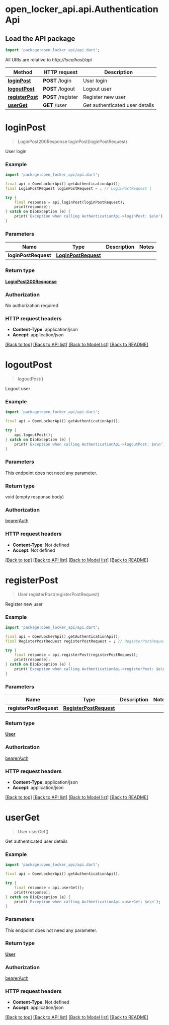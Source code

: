 # open_locker_api.api.AuthenticationApi

## Load the API package
```dart
import 'package:open_locker_api/api.dart';
```

All URIs are relative to *http://localhost/api*

Method | HTTP request | Description
------------- | ------------- | -------------
[**loginPost**](AuthenticationApi.md#loginpost) | **POST** /login | User login
[**logoutPost**](AuthenticationApi.md#logoutpost) | **POST** /logout | Logout user
[**registerPost**](AuthenticationApi.md#registerpost) | **POST** /register | Register new user
[**userGet**](AuthenticationApi.md#userget) | **GET** /user | Get authenticated user details


# **loginPost**
> LoginPost200Response loginPost(loginPostRequest)

User login

### Example
```dart
import 'package:open_locker_api/api.dart';

final api = OpenLockerApi().getAuthenticationApi();
final LoginPostRequest loginPostRequest = ; // LoginPostRequest | 

try {
    final response = api.loginPost(loginPostRequest);
    print(response);
} catch on DioException (e) {
    print('Exception when calling AuthenticationApi->loginPost: $e\n');
}
```

### Parameters

Name | Type | Description  | Notes
------------- | ------------- | ------------- | -------------
 **loginPostRequest** | [**LoginPostRequest**](LoginPostRequest.md)|  | 

### Return type

[**LoginPost200Response**](LoginPost200Response.md)

### Authorization

No authorization required

### HTTP request headers

 - **Content-Type**: application/json
 - **Accept**: application/json

[[Back to top]](#) [[Back to API list]](../README.md#documentation-for-api-endpoints) [[Back to Model list]](../README.md#documentation-for-models) [[Back to README]](../README.md)

# **logoutPost**
> logoutPost()

Logout user

### Example
```dart
import 'package:open_locker_api/api.dart';

final api = OpenLockerApi().getAuthenticationApi();

try {
    api.logoutPost();
} catch on DioException (e) {
    print('Exception when calling AuthenticationApi->logoutPost: $e\n');
}
```

### Parameters
This endpoint does not need any parameter.

### Return type

void (empty response body)

### Authorization

[bearerAuth](../README.md#bearerAuth)

### HTTP request headers

 - **Content-Type**: Not defined
 - **Accept**: Not defined

[[Back to top]](#) [[Back to API list]](../README.md#documentation-for-api-endpoints) [[Back to Model list]](../README.md#documentation-for-models) [[Back to README]](../README.md)

# **registerPost**
> User registerPost(registerPostRequest)

Register new user

### Example
```dart
import 'package:open_locker_api/api.dart';

final api = OpenLockerApi().getAuthenticationApi();
final RegisterPostRequest registerPostRequest = ; // RegisterPostRequest | 

try {
    final response = api.registerPost(registerPostRequest);
    print(response);
} catch on DioException (e) {
    print('Exception when calling AuthenticationApi->registerPost: $e\n');
}
```

### Parameters

Name | Type | Description  | Notes
------------- | ------------- | ------------- | -------------
 **registerPostRequest** | [**RegisterPostRequest**](RegisterPostRequest.md)|  | 

### Return type

[**User**](User.md)

### Authorization

[bearerAuth](../README.md#bearerAuth)

### HTTP request headers

 - **Content-Type**: application/json
 - **Accept**: application/json

[[Back to top]](#) [[Back to API list]](../README.md#documentation-for-api-endpoints) [[Back to Model list]](../README.md#documentation-for-models) [[Back to README]](../README.md)

# **userGet**
> User userGet()

Get authenticated user details

### Example
```dart
import 'package:open_locker_api/api.dart';

final api = OpenLockerApi().getAuthenticationApi();

try {
    final response = api.userGet();
    print(response);
} catch on DioException (e) {
    print('Exception when calling AuthenticationApi->userGet: $e\n');
}
```

### Parameters
This endpoint does not need any parameter.

### Return type

[**User**](User.md)

### Authorization

[bearerAuth](../README.md#bearerAuth)

### HTTP request headers

 - **Content-Type**: Not defined
 - **Accept**: application/json

[[Back to top]](#) [[Back to API list]](../README.md#documentation-for-api-endpoints) [[Back to Model list]](../README.md#documentation-for-models) [[Back to README]](../README.md)

